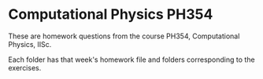 # Computational Physics PH354
 These are homework questions from the course PH354, Computational Physics, IISc.

 Each folder has that week's homework file and folders corresponding to the exercises.
